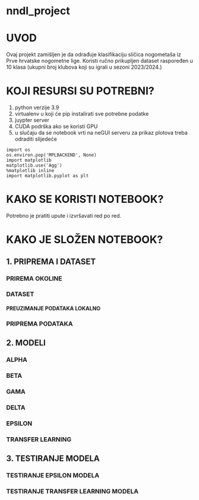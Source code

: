 # nndl_project


# UVOD

Ovaj projekt zamišljen je da odrađuje klasifikaciju sličica nogometaša iz Prve hrvatske nogometne lige. Koristi ručno prikupljen dataset raspoređen u 10 klasa (ukupni broj klubova koji su igrali u sezoni 2023/2024.)

# KOJI RESURSI SU POTREBNI?
1. python verzije 3.9
2. virtualenv u koji će pip instalirati sve potrebne podatke
3. juypter server
4. CUDA podrška ako se koristi GPU
5. u slučaju da se notebook vrti na neGUI serveru za prikaz plotova treba odraditi slijedeće
```
import os
os.environ.pop('MPLBACKEND', None)
import matplotlib
matplotlib.use('Agg')  
%matplotlib inline 
import matplotlib.pyplot as plt
```


# KAKO SE KORISTI NOTEBOOK?

Potrebno je pratiti upute i izvršavati red po red.

# KAKO JE SLOŽEN NOTEBOOK?

## 1. PRIPREMA I DATASET
### PRIREMA OKOLINE
### DATASET
#### PREUZIMANJE PODATAKA LOKALNO
### PRIPREMA PODATAKA
## 2. MODELI
### ALPHA
### BETA
### GAMA
### DELTA
### EPSILON
### TRANSFER LEARNING
## 3. TESTIRANJE MODELA
### TESTIRANJE EPSILON MODELA
### TESTIRANJE TRANSFER LEARNING MODELA